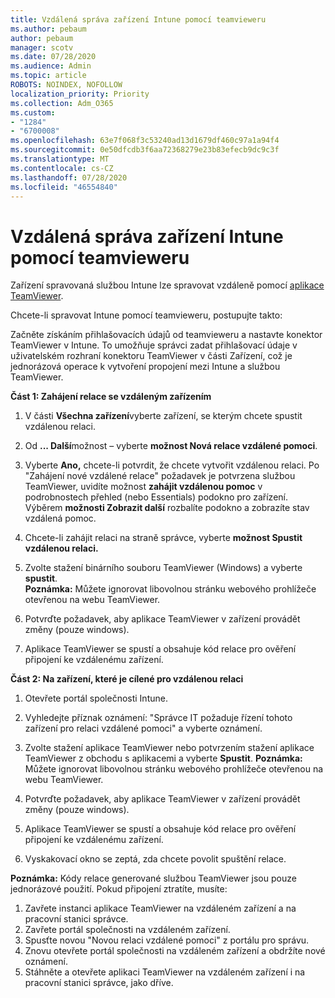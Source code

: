 ```yaml
---
title: Vzdálená správa zařízení Intune pomocí teamvieweru
ms.author: pebaum
author: pebaum
manager: scotv
ms.date: 07/28/2020
ms.audience: Admin
ms.topic: article
ROBOTS: NOINDEX, NOFOLLOW
localization_priority: Priority
ms.collection: Adm_O365
ms.custom:
- "1284"
- "6700008"
ms.openlocfilehash: 63e7f068f3c53240ad13d1679df460c97a1a94f4
ms.sourcegitcommit: 0e50dfcdb3f6aa72368279e23b83efecb9dc9c3f
ms.translationtype: MT
ms.contentlocale: cs-CZ
ms.lasthandoff: 07/28/2020
ms.locfileid: "46554840"
---
```

# <a name="use-teamviewer-to-remotely-administer-intune-devices"></a>Vzdálená správa zařízení Intune pomocí teamvieweru

Zařízení spravovaná službou Intune lze spravovat vzdáleně pomocí [aplikace TeamViewer](https://www.teamviewer.com/).

Chcete-li spravovat Intune pomocí teamvieweru, postupujte takto: 

Začněte získáním přihlašovacích údajů od teamvieweru a nastavte konektor TeamViewer v Intune. To umožňuje správci zadat přihlašovací údaje v uživatelském rozhraní konektoru TeamViewer v části Zařízení, což je jednorázová operace k vytvoření propojení mezi Intune a službou TeamViewer.

**Část 1: Zahájení relace se vzdáleným zařízením**

1. V části **Všechna zařízení**vyberte zařízení, se kterým chcete spustit vzdálenou relaci.
2. Od **... Další**možnost – vyberte **možnost Nová relace vzdálené pomoci**.
3. Vyberte **Ano,** chcete-li potvrdit, že chcete vytvořit vzdálenou relaci.
    Po "Zahájení nové vzdálené relace" požadavek je potvrzena službou TeamViewer, uvidíte možnost **zahájit vzdálenou pomoc** v podrobnostech přehled (nebo Essentials) podokno pro zařízení. Výběrem **možnosti Zobrazit další** rozbalíte podokno a zobrazíte stav vzdálená pomoc.
4. Chcete-li zahájit relaci na straně správce, vyberte **možnost Spustit vzdálenou relaci.**
5. Zvolte stažení binárního souboru TeamViewer (Windows) a vyberte **spustit**.<br/>
    **Poznámka:** Můžete ignorovat libovolnou stránku webového prohlížeče otevřenou na webu TeamViewer.

6. Potvrďte požadavek, aby aplikace TeamViewer v zařízení provádět změny (pouze windows).
7. Aplikace TeamViewer se spustí a obsahuje kód relace pro ověření připojení ke vzdálenému zařízení.

**Část 2: Na zařízení, které je cílené pro vzdálenou relaci**

1. Otevřete portál společnosti Intune.
2. Vyhledejte příznak oznámení: "Správce IT požaduje řízení tohoto zařízení pro relaci vzdálené pomoci" a vyberte oznámení.
3. Zvolte stažení aplikace TeamViewer nebo potvrzením stažení aplikace TeamViewer z obchodu s aplikacemi a vyberte **Spustit**.
    **Poznámka:** Můžete ignorovat libovolnou stránku webového prohlížeče otevřenou na webu TeamViewer.

4. Potvrďte požadavek, aby aplikace TeamViewer v zařízení provádět změny (pouze windows).
5. Aplikace TeamViewer se spustí a obsahuje kód relace pro ověření připojení ke vzdálenému zařízení.
6. Vyskakovací okno se zeptá, zda chcete povolit spuštění relace.

**Poznámka:** Kódy relace generované službou TeamViewer jsou pouze jednorázové použití. Pokud připojení ztratíte, musíte:

1. Zavřete instanci aplikace TeamViewer na vzdáleném zařízení a na pracovní stanici správce.
2. Zavřete portál společnosti na vzdáleném zařízení.
3. Spusťte novou "Novou relaci vzdálené pomoci" z portálu pro správu.
4. Znovu otevřete portál společnosti na vzdáleném zařízení a obdržíte nové oznámení.
5. Stáhněte a otevřete aplikaci TeamViewer na vzdáleném zařízení i na pracovní stanici správce, jako dříve.